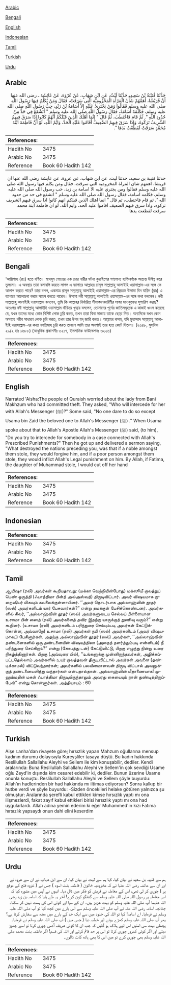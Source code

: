 [Arabic](#arabic)

[Bengali](#bengali)

[English](#english)

[Indonesian](#indonesian)

[Tamil](#tamil)

[Turkish](#turkish)

[Urdu](#urdu)

## Arabic


<div dir="rtl" lang="ar" style={{fontSize:'larger',backgroundColor:'#f8f9fa',padding:20}}>
حَدَّثَنَا قُتَيْبَةُ بْنُ سَعِيدٍ، حَدَّثَنَا لَيْثٌ، عَنِ ابْنِ شِهَابٍ، عَنْ عُرْوَةَ، عَنْ عَائِشَةَ ـ رضى الله عنها أَنَّ قُرَيْشًا، أَهَمَّهُمْ شَأْنُ الْمَرْأَةِ الْمَخْزُومِيَّةِ الَّتِي سَرَقَتْ، فَقَالَ وَمَنْ يُكَلِّمُ فِيهَا رَسُولَ اللَّهِ صلى الله عليه وسلم فَقَالُوا وَمَنْ يَجْتَرِئُ عَلَيْهِ إِلاَّ أُسَامَةُ بْنُ زَيْدٍ، حِبُّ رَسُولِ اللَّهِ صلى الله عليه وسلم، فَكَلَّمَهُ أُسَامَةُ، فَقَالَ رَسُولُ اللَّهِ صلى الله عليه وسلم ‏"‏ أَتَشْفَعُ فِي حَدٍّ مِنْ حُدُودِ اللَّهِ ‏"‏‏.‏ ثُمَّ قَامَ فَاخْتَطَبَ، ثُمَّ قَالَ ‏"‏ إِنَّمَا أَهْلَكَ الَّذِينَ قَبْلَكُمْ أَنَّهُمْ كَانُوا إِذَا سَرَقَ فِيهِمُ الشَّرِيفُ تَرَكُوهُ، وَإِذَا سَرَقَ فِيهِمُ الضَّعِيفُ أَقَامُوا عَلَيْهِ الْحَدَّ، وَايْمُ اللَّهِ، لَوْ أَنَّ فَاطِمَةَ ابْنَةَ مُحَمَّدٍ سَرَقَتْ لَقَطَعْتُ يَدَهَا ‏"‏‏.‏
</div>
<div style={{backgroundColor:'#f8f9fa',padding:20, marginBottom: 10}}><table> <thead> <tr> <th>References:</th> <th></th> </tr> </thead> <tbody><tr><td>Hadith No</td><td>3475</td></tr><tr><td>Arabic No</td><td>3475</td></tr><tr><td>Reference</td><td>Book 60 Hadith 142</td></tr></tbody></table></div>


<div dir="rtl" lang="ar" style={{fontSize:'larger',backgroundColor:'#f8f9fa',padding:20}}>
حدثنا قتيبة بن سعيد، حدثنا ليث، عن ابن شهاب، عن عروة، عن عايشة رضى الله عنها ان قريشا، اهمهم شان المراة المخزومية التي سرقت، فقال ومن يكلم فيها رسول الله صلى الله عليه وسلم فقالوا ومن يجتري عليه الا اسامة بن زيد، حب رسول الله صلى الله عليه وسلم، فكلمه اسامة، فقال رسول الله صلى الله عليه وسلم " اتشفع في حد من حدود الله ". ثم قام فاختطب، ثم قال " انما اهلك الذين قبلكم انهم كانوا اذا سرق فيهم الشريف تركوه، واذا سرق فيهم الضعيف اقاموا عليه الحد، وايم الله، لو ان فاطمة ابنة محمد سرقت لقطعت يدها
</div>
<div style={{backgroundColor:'#f8f9fa',padding:20, marginBottom: 10}}><table> <thead> <tr> <th>References:</th> <th></th> </tr> </thead> <tbody><tr><td>Hadith No</td><td>3475</td></tr><tr><td>Arabic No</td><td>3475</td></tr><tr><td>Reference</td><td>Book 60 Hadith 142</td></tr></tbody></table></div>

## Bengali


<div dir="ltr" lang="bn" style={{fontSize:'larger',backgroundColor:'#f8f9fa',padding:20}}>
‘আয়িশাহ (রাঃ) হতে বর্ণিত। মাখযূম গোত্রের এক চোর নারীর ঘটনা কুরাইশের গণ্যমান্য ব্যক্তিবর্গকে অত্যন্ত উদ্বিগ্ন করে তুললো। এ অবস্থায় তারা বলাবলি করতে লাগল এ ব্যাপারে আল্লাহর রাসূল সাল্লাল্লাহু আলাইহি ওয়াসাল্লাম-এর সঙ্গে কে আলাপ করতে পারে? তারা বলল, একমাত্র রাসূল সাল্লাল্লাহু আলাইহি ওয়াসাল্লাম-এর প্রিয়তম উসামা বিন যায়িদ (রাঃ) এ ব্যাপারে আলোচনা করার সাহস করতে পারেন। উসামা নবী সাল্লাল্লাহু আলাইহি ওয়াসাল্লাম-এর সঙ্গে কথা বললেন। নবী সাল্লাল্লাহু আলাইহি ওয়াসাল্লাম বললেন, তুমি কি আল্লাহর নির্ধারিত সীমাঙ্ঘনকারিণীর সাজা মাওকুফের সুপারিশ করছ? অতঃপর নবী সাল্লাল্লাহু আলাইহি ওয়াসাল্লাম দাঁড়িয়ে খুত্বায় বললেন, তোমাদের পূর্বের জাতিসমূহকে এ কাজই ধ্বংস করেছে যে, যখন তাদের মধ্যে কোন বিশিষ্ট লোক চুরি করত, তখন তারা বিনা সাজায় তাকে ছেড়ে দিত। অন্যদিকে যখন কোন অসহায় গরীব সাধারণ লোক চুরি করত, তখন তার উপর হদ্ জারি করত। আল্লাহর কসম, যদি মুহাম্মাদ সাল্লাল্লাহু আলাইহি ওয়াসাল্লাম-এর কন্যা ফাতিমাহ চুরি করত তাহলে আমি তার অবশ্যই তার হাত কেটে দিতাম। (২৬৪৮, মুসলিম ২৯/২ হাঃ ১৬৮৮) (আধুনিক প্রকাশনীঃ ৩২১৭, ইসলামিক ফাউন্ডেশনঃ ৩২২৬)
</div>
<div style={{backgroundColor:'#f8f9fa',padding:20, marginBottom: 10}}><table> <thead> <tr> <th>References:</th> <th></th> </tr> </thead> <tbody><tr><td>Hadith No</td><td>3475</td></tr><tr><td>Arabic No</td><td>3475</td></tr><tr><td>Reference</td><td>Book 60 Hadith 142</td></tr></tbody></table></div>

## English


<div dir="ltr" lang="en" style={{fontSize:'larger',backgroundColor:'#f8f9fa',padding:20}}>
Narrated 'Aisha:The people of Quraish worried about the lady from Bani Makhzum who had committed theft. They asked, "Who will intercede for her with Allah's Messenger (ﷺ)?" Some said, "No one dare to do so except Usama bin Zaid the beloved one to Allah's Messenger (ﷺ) ." When Usama spoke about that to Allah's Apostle Allah's Messenger (ﷺ) said, (to him), "Do you try to intercede for somebody in a case connected with Allah's Prescribed Punishments?" Then he got up and delivered a sermon saying, "What destroyed the nations preceding you, was that if a noble amongst them stole, they would forgive him, and if a poor person amongst them stole, they would inflict Allah's Legal punishment on him. By Allah, if Fatima, the daughter of Muhammad stole, I would cut off her hand
</div>
<div style={{backgroundColor:'#f8f9fa',padding:20, marginBottom: 10}}><table> <thead> <tr> <th>References:</th> <th></th> </tr> </thead> <tbody><tr><td>Hadith No</td><td>3475</td></tr><tr><td>Arabic No</td><td>3475</td></tr><tr><td>Reference</td><td>Book 60 Hadith 142</td></tr></tbody></table></div>

## Indonesian


<div dir="ltr" lang="id" style={{fontSize:'larger',backgroundColor:'#f8f9fa',padding:20}}>

</div>
<div style={{backgroundColor:'#f8f9fa',padding:20, marginBottom: 10}}><table> <thead> <tr> <th>References:</th> <th></th> </tr> </thead> <tbody><tr><td>Hadith No</td><td>3475</td></tr><tr><td>Arabic No</td><td>3475</td></tr><tr><td>Reference</td><td>Book 60 Hadith 142</td></tr></tbody></table></div>

## Tamil


<div dir="ltr" lang="ta" style={{fontSize:'larger',backgroundColor:'#f8f9fa',padding:20}}>
ஆயிஷா (ரலி) அவர்கள் கூறியதாவது: (மக்கா வெற்றியின்போது) மக்ஸூமீ குலத்துப் பெண் ஒருத்தி (ஃபாத்திமா பின்த் அல்அஸ்வத்) திருடிவிட்டார். அவர் விஷயமாக குறைஷியர் மிகவும் கவலைக்குள்ளாயினர். ‘‘அவர் தொடர்பாக அல்லாஹ்வின் தூதர் (ஸல்) அவர்களிடம் யார் பேசுவார்கள்?” என்று தமக்குள் பேசிக்கொண்டனர். அவர்களில் சிலர், ‘‘அல்லாஹ்வின் தூதர் (ஸல்) அவர்களுடைய செல்லப் பிள்ளையான உசாமா பின் ஸைத் (ரலி) அவர்களைத் தவிர இதற்கு யாருக்குத் துணிவு வரும்?” என்று கூறினர். (உசாமா (ரலி) அவர்களிடம் பரிந்துரை செய்யும்படி அவர்கள் கேட்டுக்கொள்ள, அவ்வாறே) உசாமா (ரலி) அவர்கள் நபி (ஸல்) அவர்களிடம் (அவர் விஷயமாகப்) பேசினார்கள். அதற்கு அல்லாஹ்வின் தூதர் (ஸல்) அவர்கள், ‘‘அல்லாஹ்வின் தண்டனைகளில் ஒரு தண்டனையின் விஷயத்திலா (அதைத் தளர்த்தும்படி என்னிடம்) நீ பரிந்துரை செய்கிறாய்?” என்று (கோபத்து டன்) கேட்டுவிட்டு, பிறகு எழுந்து நின்று உரை நிகழ்த்தினார்கள். பிறகு (அவ்வுரை யில்), ‘‘உங்களுக்கு முன்னிருந்தவர்கள், அழிக்கப்பட்டதெல்லாம் அவர்களில் உயர் குலத்தவன் திருடிவிட்டால் அவர்கள் அவனை (தண்டிக்காமல்) விட்டுவந்தார்கள்; அவர்களில் பலவீனமானவன் திருடி விட்டால் அவனுக்குத் தண்டனையளித்து வந்தார்கள் என்பதால்தான். அல்லாஹ்வின் மீதாணையாக! முஹம்மதின் மகள் ஃபாத்திமா திருடியிருந்தாலும் அவரது கையையும் நான் துண்டித்திருப்பேன்” என்று சொன்னார்கள். அத்தியாயம் : 60
</div>
<div style={{backgroundColor:'#f8f9fa',padding:20, marginBottom: 10}}><table> <thead> <tr> <th>References:</th> <th></th> </tr> </thead> <tbody><tr><td>Hadith No</td><td>3475</td></tr><tr><td>Arabic No</td><td>3475</td></tr><tr><td>Reference</td><td>Book 60 Hadith 142</td></tr></tbody></table></div>

## Turkish


<div dir="ltr" lang="tr" style={{fontSize:'larger',backgroundColor:'#f8f9fa',padding:20}}>
Aişe r.anha'dan rivayete göre; hırsızlık yapan Mahzum oğullarına mensup kadının durumu dolayısıyla Kureyşliler tasaya düştü. Bu kadın hakkında Reslilullah Sallallahu Aleyhi ve Sellem ile kim konuşabilir, dediler. Kendi aralarında: Buna Reslilullah Sallallahu Aleyhi ve Sellem'in çok sevdiği Usame oğlu Zeyd'in dışında kim cesaret edebilir ki, dediler. Bunun üzerine Usame onunla konuştu. Reslilullah Sallallahu Aleyhi ve Sellem şöyle buyurdu: Allah'ın hadlerinden bir had hakkında mı iltimas ediyorsun? Sonra kalkıp bir hutbe verdi ve şöyle buyurdu: -Sizden öncekileri helake götüren yalnızca şu olmuştur: Aralarında şerefli kabul ettikleri kimse hırsızlık yaptı mı ona ilişmezlerdi, fakat zayıf kabul ettikleri birisi hırsızlık yaptı mı ona had uygularlardı. Allah adına yemin ederim ki eğer Muhammed'in kızı Fatıma hırsızlık yapsaydı onun dahi elini keserdim
</div>
<div style={{backgroundColor:'#f8f9fa',padding:20, marginBottom: 10}}><table> <thead> <tr> <th>References:</th> <th></th> </tr> </thead> <tbody><tr><td>Hadith No</td><td>3475</td></tr><tr><td>Arabic No</td><td>3475</td></tr><tr><td>Reference</td><td>Book 60 Hadith 142</td></tr></tbody></table></div>

## Urdu


<div dir="rtl" lang="ur" style={{fontSize:'larger',backgroundColor:'#f8f9fa',padding:20}}>
ہم سے قتیبہ بن سعید نے بیان کیا، کہا ہم سے لیث نے بیان کیا، ان سے ابن شہاب نے ان سے عروہ نے اور ان سے عائشہ رضی اللہ عنہا نے کہ مخزومیہ خاتون ( فاطمہ بنت اسود ) جس نے ( غزوہ فتح کے موقع پر ) چوری کر لی تھی، اس کے معاملہ نے قریش کو فکر میں ڈال دیا۔ انہوں نے آپس میں مشورہ کیا کہ اس معاملہ پر رسول اللہ صلی اللہ علیہ وسلم سے گفتگو کون کرے! آخر یہ طے پایا کہ اسامہ بن زید رضی اللہ عنہما آپ صلی اللہ علیہ وسلم کو بہت عزیز ہیں۔ ان کے سوا اور کوئی اس کی ہمت نہیں کر سکتا۔ چنانچہ اسامہ رضی اللہ عنہ نے آپ صلی اللہ علیہ وسلم سے اس بارے میں کچھ کہا تو آپ صلی اللہ علیہ وسلم نے فرمایا۔ اے اسامہ! کیا تو اللہ کی حدود میں سے ایک حد کے بارے میں مجھ سے سفارش کرتا ہے؟ پھر آپ صلی اللہ علیہ وسلم کھڑے ہوئے اور خطبہ دیا ( جس میں ) آپ صلی اللہ علیہ وسلم نے فرمایا۔ پچھلی بہت سی امتیں اس لیے ہلاک ہو گئیں کہ جب ان کا کوئی شریف آدمی چوری کرتا تو اسے چھوڑ دیتے اور اگر کوئی کمزور چوری کرتا تو اس پر حد قائم کرتے اور اللہ کی قسم! اگر فاطمہ بنت محمد صلی اللہ علیہ وسلم بھی چوری کرے تو میں اس کا بھی ہاتھ کاٹ ڈالوں۔
</div>
<div style={{backgroundColor:'#f8f9fa',padding:20, marginBottom: 10}}><table> <thead> <tr> <th>References:</th> <th></th> </tr> </thead> <tbody><tr><td>Hadith No</td><td>3475</td></tr><tr><td>Arabic No</td><td>3475</td></tr><tr><td>Reference</td><td>Book 60 Hadith 142</td></tr></tbody></table></div>